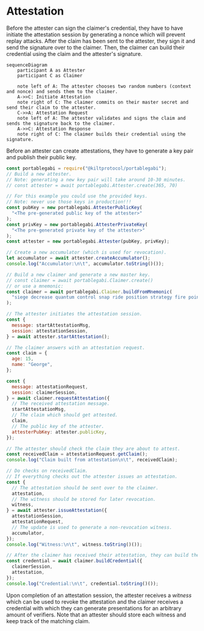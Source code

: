 # Attestation

Before the attester can sign the claimer's credential, they have to have initiate the attestation session by generating a nonce which will prevent replay attacks.
After the claim has been sent to the attester, they sign it and send the signature over to the claimer.
Then, the claimer can build their credential using the claim and the attester's signature.

```mermaid
sequenceDiagram
    participant A as Attester
    participant C as Claimer

    note left of A: The attester chooses two random numbers (context and nonce) and sends them to the claimer.
    A->>C: Initiate Attestation
    note right of C: The claimer commits on their master secret and send their claim to the attester.
    C->>A: Attestation Request
    note left of A: The attester validates and signs the claim and sends the signature back to the claimer.
    A->>C: Attestation Response
    note right of C: The claimer builds their credential using the signature.
```

Before an attester can create attestations, they have to generate a key pair and publish their public key.

```js
const portablegabi = require("@kiltprotocol/portablegabi");
// Build a new attester.
// Note: generating a new key pair will take around 10-30 minutes.
// const attester = await portablegabi.Attester.create(365, 70)

// For this example you could use the provided keys.
// Note: never use those keys in production!!!
const pubKey = new portablegabi.AttesterPublicKey(
  "<The pre-generated public key of the attester>"
);
const privKey = new portablegabi.AttesterPrivateKey(
  "<The pre-generated private key of the attester>"
);
const attester = new portablegabi.Attester(pubKey, privKey);

// Create a new accumulator (which is used for revocation).
let accumulator = await attester.createAccumulator();
console.log("Accumulator:\n\t", accumulator.toString()());

// Build a new claimer and generate a new master key.
// const claimer = await portablegabi.Claimer.create()
// or use a mnemonic:
const claimer = await portablegabi.Claimer.buildFromMnemonic(
  "siege decrease quantum control snap ride position strategy fire point airport include"
);

// The attester initiates the attestation session.
const {
  message: startAttestationMsg,
  session: attestationSession,
} = await attester.startAttestation();

// The claimer answers with an attestation request.
const claim = {
  age: 15,
  name: "George",
};

const {
  message: attestationRequest,
  session: claimerSession,
} = await claimer.requestAttestation({
  // The received attestation message.
  startAttestationMsg,
  // The claim which should get attested.
  claim,
  // The public key of the attester.
  attesterPubKey: attester.publicKey,
});

// The attester should check the claim they are about to attest.
const receivedClaim = attestationRequest.getClaim();
console.log("Claim built from attestation\n\t", receivedClaim);

// Do checks on receivedClaim.
// If everything checks out the attester issues an attestation.
const {
  // The attestation should be sent over to the claimer.
  attestation,
  // The witness should be stored for later revocation.
  witness,
} = await attester.issueAttestation({
  attestationSession,
  attestationRequest,
  // The update is used to generate a non-revocation witness.
  accumulator,
});
console.log("Witness:\n\t", witness.toString()());

// After the claimer has received their attestation, they can build their credential.
const credential = await claimer.buildCredential({
  claimerSession,
  attestation,
});
console.log("Credential:\n\t", credential.toString()());
```

Upon completion of an attestation session, the attester receives a _witness_ which can be used to revoke the attestation and the claimer receives a credential with which they can generate presentations for an arbitrary amount of verifiers.
Note that an attester should store each witness and keep track of the matching claim.
